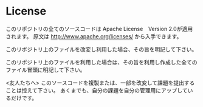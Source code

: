 # License
このリポジトリの全てのソースコードは Apache License　Version 2.0が適用されます。
原文は http://www.apache.org/licenses/ から入手できます。

このリポジトリ上のファイルを改変し利用した場合、その旨を明記して下さい。

このリポジトリ上のファイルを利用した場合は、その旨を利用し作成した全てのファイル冒頭に明記して下さい。

<友人たちへ>
このソースコードを複製または、一部を改変して課題を提出することは控えて下さい。
あくまでも、自分の課題を自分の管理用にアップしているだけです。
